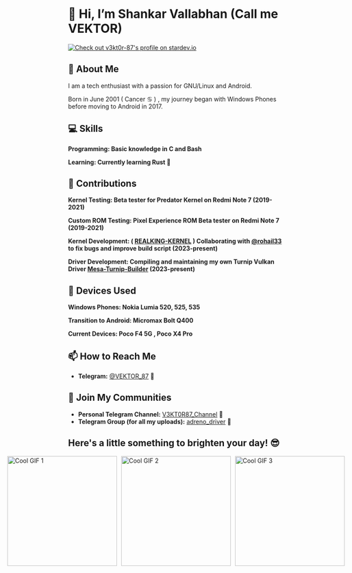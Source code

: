 # 👋 Hi, I’m Shankar Vallabhan (Call me VEKTOR) 

<a href="https://stardev.io/developers/v3kt0r-87"><img alt="Check out v3kt0r-87's profile on stardev.io" src="https://stardev.io/developers/v3kt0r-87/badge/languages/locality.svg" /></a>

## 🌟 About Me
I am a tech enthusiast with a passion for GNU/Linux and Android.<br> 

Born in June 2001 ( Cancer ♋ ) , my journey began with Windows Phones before moving to Android in 2017.

## 💻 Skills

  **Programming: Basic knowledge in C and Bash** <br>
  
  **Learning: Currently learning Rust 🦀** <br>

## 🔬 Contributions

  **Kernel Testing: Beta tester for Predator Kernel on Redmi Note 7 (2019-2021)** <br>
  
  **Custom ROM Testing: Pixel Experience ROM Beta tester on Redmi Note 7 (2019-2021)** <br>

  **Kernel Development: ( [REALKING-KERNEL](//github.com/v3kt0r-87/kernel_xiaomi_sm8250) ) Collaborating with [@rohail33](//github.com/Rohail33) to fix bugs and improve build script (2023-present)** <br>

  **Driver Development: Compiling and maintaining my own Turnip Vulkan Driver [Mesa-Turnip-Builder](//github.com/v3kt0r-87/Mesa-Turnip-Builder) (2023-present)** <br>

## 📱 Devices Used

   **Windows Phones: Nokia Lumia 520, 525, 535**<br>
   
   **Transition to Android: Micromax Bolt Q400**<br>
   
   **Current Devices: Poco F4 5G , Poco X4 Pro**<br>


## 📫 How to Reach Me
- **Telegram:** [@VEKTOR_87](https://t.me/VEKTOR_87) 📲

## 🌟 Join My Communities
- **Personal Telegram Channel:** [V3KT0R87_Channel](https://t.me/V3KT0R87_Channel) 📢
- **Telegram Group (for all my uploads):** [adreno_driver](https://t.me/adreno_driver) 💾

## Here's a little something to brighten your day! 😎

<div style="display: flex; justify-content: center; gap: 10px;">
  <img src="https://media1.tenor.com/m/N_OpRO_zqkQAAAAC/arch-arch-linux.gif" width="256" alt="Cool GIF 1">
  <img src="https://media.tenor.com/zR7DSqJTks0AAAAi/linux-tux.gif" width="256" alt="Cool GIF 2">
  <img src="https://media.tenor.com/S61VCO73mOAAAAAj/linux-tux.gif" width="256" alt="Cool GIF 3">
  </div>


<!---
v3kt0r-87/v3kt0r-87 is a ✨ special ✨ repository because its `README.md` (this file) appears on your GitHub profile.
You can click the Preview link to take a look at your changes.
--->
